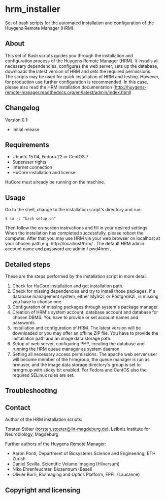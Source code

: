 hrm_installer
=============

Set of bash scripts for the automated installation and configuration of the
Huygens Remote Manager (HRM).


About
-----

This set of Bash scripts guides you through the installation and configuration
process of the Huygens Remote Manager (HRM). It installs all necessary
dependencies, configures the web server, sets up the database, downloads the
latest version of HRM and sets the required permissions. The scripts may be used
for quick installation of HRM and testing. However, for production use further
configuration is recommended. In this case, please also read the HRM
installation documentation
(http://huygens-remote-manager.readthedocs.org/en/latest/admin/index.html)


Changelog
---------

Version 0.1:
  - Initial release


Requirements
------------

* Ubuntu 15.04, Fedora 22 or CentOS 7
* Superuser rights
* Internet connection
* HuCore installation and license

HuCore must already be running on the machine.


Usage
-----

Go to the shell, change to the installation script's directory and run:

```
$ su -c "bash setup.sh"
```

Then follow the on-screen instructions and fill in your desired settings. When
the installation has completed successfully, please reboot the computer. After
that you may use HRM via your web browser on localhost at your chosen path,e.g.
http://localhost/hrm/ . The default HRM admin account name and password are
admin / pwd4hrm .


Detailed steps
--------------

These are the steps performed by the installation script in more detail.

1. Check for HuCore installation and get installation path.
2. Check for missing dependencies and try to install those packages. If a
   database management system, either MySQL or PostgreSQL, is missing you have
   to choose one.
3. Configuration of missing packages through system's package manager.
4. Creation of HRM's system account, database account and database for chosen
   DBMS. You have to provide or set account names and passwords.
5. Installation and configuration of HRM. The latest version will be downloaded
   or you may offer an offline ZIP file. You have to provide the installation
   path and an image data storage path.
6. Setup of web server, configuring PHP, creating the database and running the
   HRM queue manager as system daemon.
7. Setting all necessary access permissions. The apache web server user will
   become member of the hrmgroup, the queue manager is run as hrmuser, and the
   image data storage directory's group is set to hrmgroup with sticky bit
   enabled. For Fedora and CentOS also the required SELinux rules are set.


Troubleshooting
---------------

Contact
-------

Author of the HRM installation scripts:

Torsten Stöter (torsten.stoeter@lin-magdeburg.de),
Leibniz Institute for Neurobiology, Magdeburg

Further authors of the Huygens Remote Manager:
* Aaron Ponti, Department of Biosystems Science and Engineering, ETH Zurich
* Daniel Sevilla, Scientific Volume Imaging (Hilversum)
* Niko Ehrenfeuchter, Biozentrum (Basel)
* Olivier Burri, BioImaging and Optics Platform, EPFL (Lausanne)


Copyright and licensing
-----------------------


